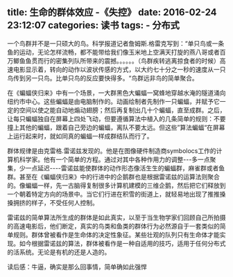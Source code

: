 title: 生命的群体效应 -《失控》
date: 2016-02-24 23:12:07
categories: 读书
tags: 
	- 分布式
---

一个鸟群并不是一只硕大的鸟。科学报道记者詹姆斯.格雷克写到：“单只鸟或一条鱼的运动，无论怎样流畅，都不能带给我们像玉米地上空满天打旋的燕八哥或者百万鲫鱼鱼贯而行的密集列队所带来的震撼。。。。。。（鸟群疾转逃离掠食者的时候）高速电影显示着，转向的动作以波状传感的方式，以大约七十分之一秒的速度从一只鸟传到另一只鸟。比单只鸟的反应要快得多。“鸟群远非鸟的简单聚合。

在《蝙蝠侠归来》中有一个场景，一大群黑色大蝙蝠一窝蜂地穿越水淹的隧道涌向纽约市中心。这些蝙蝠是由电脑制作的。动画绘制者先制作一只蝙蝠，并赋予它一定的空间以使之能自动地煽动翅膀；然后再复制出几十个蝙蝠，直至成群。之后，让每只蝙蝠独自在屏幕上四处飞动，但要遵循算法中植入的几条简单的规则：不要撞上其他的蝙蝠，跟着自己旁边的蝙蝠，离队不要太远。但这些”算法蝙蝠“在屏幕上运行起来时，就如同真的蝙蝠一样成群结队而行了。

群体规律是由克雷格.雷诺兹发现的。他是在图像硬件制造商symbolocs工作的计算机科学家。他有一个简单的方程。通过对其中各种作用力的调整---多一点聚集，少一点延迟----雷诺兹能使群体的动作形态像活生生的蝙蝠群，麻雀群或者鱼群。甚至在《蝙蝠侠归来》中的行进中的企鹅群也是根据雷诺兹的运算法则聚合的。像蝙蝠一样，先一古脑得复制很多计算机建模的三维企鹅，然后把它们释放到一个朝着特定方向的场景中。当它们行进在积雪的街道上，就轻易地出现了推推搡搡拥挤的样子，不受任何人控制。

雷诺兹的简单算法所生成的群体是如此真实，以至于当生物学家们回顾自己所拍摄的高速电影后，他们断定，真实的鸟类和鱼类的群体行为必然源自于一套类似的简单规则。群体曾被看作是生命体的决定性象征。某些壮观的队列只有生命体才能实现。如今根据雷诺兹的算法，群体被看作是一种自适用的技巧，适用于任何分布式的活系统。无论是有机的还是人造的。


读后感：牛逼，确实是那么回事情，简单确如此强悍